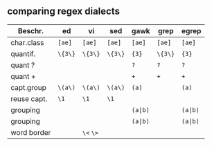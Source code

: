 ## comparing regex dialects

<style>
    html .reveal table td, html .reveal table th,
    html .reveal table tbody tr:last-child th,
    html .reveal table tbody tr:last-child td { border: 1px solid black; }
</style>

| Beschr.     |   ed    |   vi      |  sed    |  gawk    |  grep   | egrep    |
| ----------- | ------- | --------- | ------- | -------- | ------- | -------- |
| char.class  | `[ae]`  | `[ae]`    | `[ae]`  | `[ae]`   | `[ae]`  | `[ae]`   |
| quantif.    | `\{3\}` | `\{3\}`   | `\{3\}` | `{3}`    | `\{3\}` | `{3}`    |
| quant   ?   |         |           |         |    `?`   |    `?`  |    `?`   |
| quant   +   |         |           |         |    `+`   |    `+`  |    `+`   |
| capt.group  | `\(a\)` | `\(a\)`   | `\(a\)` | `(a)`    |         | `(a)`    |
| reuse capt. |  `\1`   |  `\1`     |  `\1`   |          |         |          |
| grouping    |         |           |         | `(a\|b)` |         | `(a\|b)` |
| grouping    |         |           |         | `(a\|b)` |         | `(a\|b)` |
| word border |         | `\<` `\>` |         |          |         |          |


